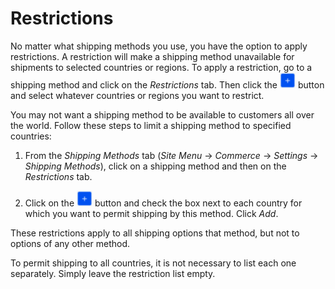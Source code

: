 # Restrictions [](id=restrictions)

No matter what shipping methods you use, you have the option to apply
restrictions. A restriction will make a shipping method unavailable for
shipments to selected countries or regions. To apply a restriction, go to
a shipping method and click on the *Restrictions* tab. Then click the
![Add](../../images/icon-add.png) button and select whatever countries or regions
you want to restrict.

You may not want a shipping method to be available to customers all over the
world. Follow these steps to limit a shipping method to specified countries:

1.  From the *Shipping Methods* tab (*Site Menu* &rarr; *Commerce* &rarr;
    *Settings* &rarr; *Shipping Methods*), click on a shipping method and
    then on the *Restrictions* tab.

2.  Click on the ![Add](../../images/icon-add.png) button and check the box next
    to each country for which you want to permit shipping by this method. Click
    *Add*.

These restrictions apply to all shipping options that method, but not to options
of any other method.

To permit shipping to all countries, it is not necessary to list each one
separately. Simply leave the restriction list empty.
